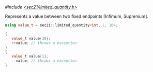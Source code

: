 *#include [<sec21/limited_quantity.h&gt;](https://github.com/MichaelMiller-/sec21/blob/master/include/sec21/limited_quantity.h)*

Represents a value between two fixed endpoints [Infimum, Supremum]. 


```c++
using value_t = sec21::limited_quantity<int, 1, 10>;

{
   value_t value{10};
   ++value; // throws a exception
}
{
   value_t value{1};
   --value; // throws a exception
}
```

